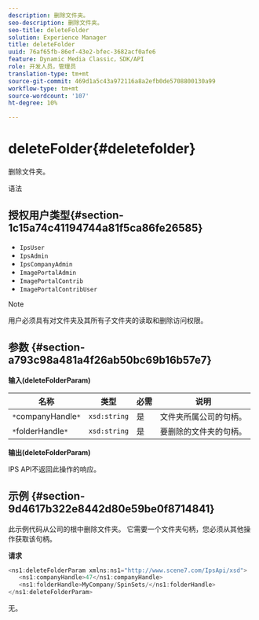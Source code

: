 ```yaml
---
description: 删除文件夹。
seo-description: 删除文件夹。
seo-title: deleteFolder
solution: Experience Manager
title: deleteFolder
uuid: 76af65fb-86ef-43e2-bfec-3682acf0afe6
feature: Dynamic Media Classic，SDK/API
role: 开发人员，管理员
translation-type: tm+mt
source-git-commit: 469d1a5c43a972116a8a2efb0de5708800130a99
workflow-type: tm+mt
source-wordcount: '107'
ht-degree: 10%

---
```



# deleteFolder{#deletefolder}

删除文件夹。

语法

## 授权用户类型{#section-1c15a74c41194744a81f5ca86fe26585}

* `IpsUser`
* `IpsAdmin`
* `IpsCompanyAdmin`
* `ImagePortalAdmin`
* `ImagePortalContrib`
* `ImagePortalContribUser`

>[!NOTE]
>
>用户必须具有对文件夹及其所有子文件夹的读取和删除访问权限。

## 参数 {#section-a793c98a481a4f26ab50bc69b16b57e7}

**输入(deleteFolderParam)**

| 名称 | 类型 | 必需 | 说明 |
|---|---|---|---|
| `*`companyHandle`*` | `xsd:string` | 是 | 文件夹所属公司的句柄。 |
| `*`folderHandle`*` | `xsd:string` | 是 | 要删除的文件夹的句柄。 |

**输出(deleteFolderParam)**

IPS API不返回此操作的响应。

## 示例 {#section-9d4617b322e8442d80e59be0f8714841}

此示例代码从公司的根中删除文件夹。 它需要一个文件夹句柄，您必须从其他操作获取该句柄。

**请求**

```java
<ns1:deleteFolderParam xmlns:ns1="http://www.scene7.com/IpsApi/xsd">
   <ns1:companyHandle>47</ns1:companyHandle>
   <ns1:folderHandle>MyCompany/SpinSets/</ns1:folderHandle>
</ns1:deleteFolderParam>
```

无。
